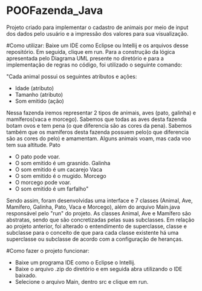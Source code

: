 # POOFazenda_Java
 
Projeto criado para implementar o cadastro de animais por meio de input dos dados pelo usuário e a impressão dos valores para sua visualização.

#Como utilizar: Baixe um IDE como Eclipse ou Intellij e os arquivos desse repositório. Em seguida, clique em run.
Para a construção da lógica apresentada pelo Diagrama UML presente no diretório e para a implementação de regras no código, foi utilizado o seguinte comando:

"Cada animal possui os seguintes atributos e ações:
- Idade (atributo)
- Tamanho (atributo)
- Som emitido (ação)

Nessa fazenda iremos representar 2 tipos de animais, aves (pato, galinha) e
mamíferos(vaca e morcego). Sabemos que todas as aves desta fazenda botam
ovos e tem pena (o que diferencia são as cores da pena). Sabemos também que os
mamíferos desta fazenda possuem pelo(o que diferencia são as cores do pelo) e
amamentam. Alguns animais voam, mas cada voo tem sua altitude.
Pato
- O pato pode voar.
- O som emitido é um grasnido.
Galinha
- O som emitido é um cacarejo
Vaca
- O som emitido é o mugido.
Morcego
- O morcego pode voar.
- O som emitido é um farfalho"

Sendo assim, foram desenvolvidas uma interface e 7 classes (Animal, Ave, Mamífero, Galinha, Pato, Vaca e Morcego), além do arquivo Main.java responsável pelo "run" do projeto.
As classes Animal, Ave e Mamífero são abstratas, sendo que são concretizadas pelas suas subclasses. Em relação ao projeto anterior, foi alterado o entendimento de superclasse, classe e subclasse para o conceito de que para cada classe existente há uma superclasse ou subclasse de acordo com a configuração de heranças. 

#Como fazer o projeto funcionar:
- Baixe um programa IDE como o Eclipse o Intellij.
- Baixe o arquivo .zip do diretório e em seguida abra utilizando o IDE baixado.
- Selecione o arquivo Main, dentro src e clique em run.
